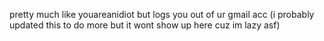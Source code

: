 pretty much like youareanidiot but logs you out of ur gmail acc (i probably updated this to do more but it wont show up here cuz im lazy asf)
